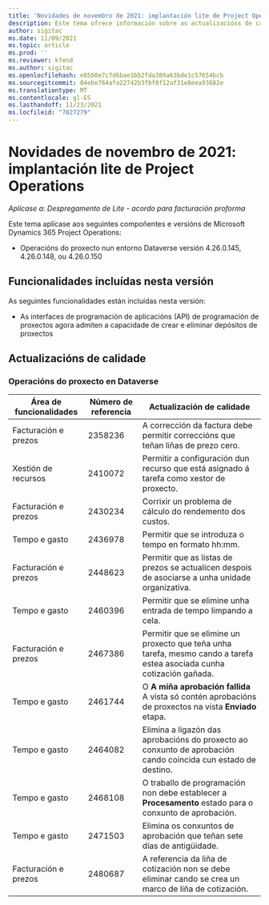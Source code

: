 ```yaml
---
title: 'Novidades de novembro de 2021: implantación lite de Project Operations'
description: Este tema ofrece información sobre as actualizacións de calidade que están dispoñibles na versión de novembro de 2021 da implantación de Project Operations lite.
author: sigitac
ms.date: 11/09/2021
ms.topic: article
ms.prod: ''
ms.reviewer: kfend
ms.author: sigitac
ms.openlocfilehash: e8560e7c7d6bae1bb2fda389a63bde1c57654bcb
ms.sourcegitcommit: 04ebe764afa22742b3fbf8f12af31e8eea93682e
ms.translationtype: MT
ms.contentlocale: gl-ES
ms.lasthandoff: 11/23/2021
ms.locfileid: "7827279"
---
```

# <a name="whats-new-november-2021---project-operations-lite-deployment"></a>Novidades de novembro de 2021: implantación lite de Project Operations

_Aplícase a: Despregamento de Lite - acordo para facturación proforma_

Este tema aplícase aos seguintes compoñentes e versións de Microsoft Dynamics 365 Project Operations:

- Operacións do proxecto nun entorno Dataverse versión 4.26.0.145, 4.26.0.148, ou 4.26.0.150
  
## <a name="features-included-in-this-release"></a>Funcionalidades incluídas nesta versión

As seguintes funcionalidades están incluídas nesta versión:

- As interfaces de programación de aplicacións (API) de programación de proxectos agora admiten a capacidade de crear e eliminar depósitos de proxectos

## <a name="quality-updates"></a>Actualizacións de calidade

### <a name="project-operations-in-dataverse"></a>Operacións do proxecto en Dataverse

| Área de funcionalidades | Número de referencia | Actualización de calidade |
| --- | --- | --- |
| Facturación e prezos | 2358236 | A corrección da factura debe permitir correccións que teñan liñas de prezo cero. |
| Xestión de recursos | 2410072 | Permitir a configuración dun recurso que está asignado á tarefa como xestor de proxecto. |
| Facturación e prezos | 2430234 | Corrixir un problema de cálculo do rendemento dos custos. |
| Tempo e gasto | 2436978 | Permitir que se introduza o tempo en formato hh:mm. |
| Facturación e prezos | 2448623 | Permitir que as listas de prezos se actualicen despois de asociarse a unha unidade organizativa. |
| Tempo e gasto | 2460396 | Permitir que se elimine unha entrada de tempo limpando a cela. |
| Facturación e prezos | 2467386 | Permitir que se elimine un proxecto que teña unha tarefa, mesmo cando a tarefa estea asociada cunha cotización gañada. |
| Tempo e gasto | 2461744 | O **A miña aprobación fallida** A vista só contén aprobacións de proxectos na vista **Enviado** etapa. |
| Tempo e gasto | 2464082 | Elimina a ligazón das aprobacións do proxecto ao conxunto de aprobación cando coincida cun estado de destino. |
| Tempo e gasto | 2468108 | O traballo de programación non debe establecer a **Procesamento** estado para o conxunto de aprobación. |
| Tempo e gasto | 2471503 | Elimina os conxuntos de aprobación que teñan sete días de antigüidade. |
| Facturación e prezos | 2480687 | A referencia da liña de cotización non se debe eliminar cando se crea un marco de liña de cotización. |
